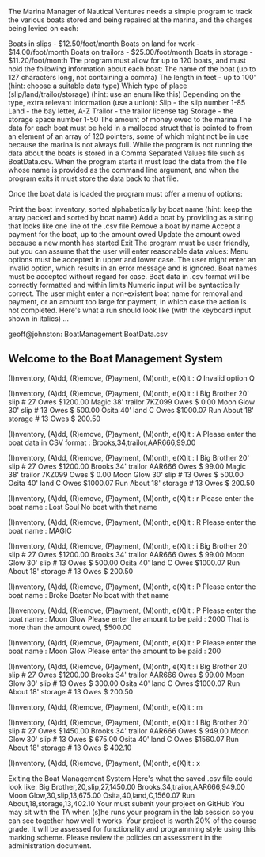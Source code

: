 

The Marina Manager of Nautical Ventures needs a simple program to track the various boats stored and being repaired at the marina, and the charges being levied on each:

Boats in slips - $12.50/foot/month
Boats on land for work - $14.00/foot/month
Boats on trailors - $25.00/foot/month
Boats in storage - $11.20/foot/month
The program must allow for up to 120 boats, and must hold the following information about each boat:
The name of the boat (up to 127 characters long, not containing a comma)
The length in feet - up to 100' (hint: choose a suitable data type)
Which type of place (slip/land/trailor/storage) (hint: use an enum like this)
Depending on the type, extra relevant information (use a union):
Slip - the slip number 1-85
Land - the bay letter, A-Z
Trailor - the trailor license tag
Storage - the storage space number 1-50
The amount of money owed to the marina
The data for each boat must be held in a malloced struct that is pointed to from an element of an array of 120 pointers, some of which might not be in use because the marina is not always full.
While the program is not running the data about the boats is stored in a Comma Separated Values file such as BoatData.csv. When the program starts it must load the data from the file whose name is provided as the command line argument, and when the program exits it must store the data back to that file.

Once the boat data is loaded the program must offer a menu of options:

Print the boat inventory, sorted alphabetically by boat name (hint: keep the array packed and sorted by boat name)
Add a boat by providing as a string that looks like one line of the .csv file
Remove a boat by name
Accept a payment for the boat, up to the amount owed
Update the amount owed because a new month has started
Exit
The program must be user friendly, but you can assume that the user will enter reasonable data values:
Menu options must be accepted in upper and lower case. The user might enter an invalid option, which results in an error message and is ignored.
Boat names must be accepted without regard for case.
Boat data in .csv format will be correctly formatted and within limits
Numeric input will be syntactically correct.
The user might enter a non-existent boat name for removal and payment, or an amount too large for payment, in which case the action is not completed.
Here's what a run should look like (with the keyboard input shown in italics) ...

geoff@johnston: BoatManagement BoatData.csv

Welcome to the Boat Management System
-------------------------------------

(I)nventory, (A)dd, (R)emove, (P)ayment, (M)onth, e(X)it : *Q*
Invalid option Q

(I)nventory, (A)dd, (R)emove, (P)ayment, (M)onth, e(X)it : i
Big Brother           20'    slip   # 27   Owes $1200.00
Magic                 38' trailor 7KZ099   Owes $   0.00
Moon Glow             30'    slip   # 13   Owes $ 500.00
Osita                 40'    land      C   Owes $1000.07
Run About             18' storage   # 13   Owes $ 200.50

(I)nventory, (A)dd, (R)emove, (P)ayment, (M)onth, e(X)it : A
Please enter the boat data in CSV format                 : Brooks,34,trailor,AAR666,99.00

(I)nventory, (A)dd, (R)emove, (P)ayment, (M)onth, e(X)it : I
Big Brother           20'    slip   # 27   Owes $1200.00
Brooks                34' trailor AAR666   Owes $  99.00
Magic                 38' trailor 7KZ099   Owes $   0.00
Moon Glow             30'    slip   # 13   Owes $ 500.00
Osita                 40'    land      C   Owes $1000.07
Run About             18' storage   # 13   Owes $ 200.50

(I)nventory, (A)dd, (R)emove, (P)ayment, (M)onth, e(X)it : r
Please enter the boat name                               : Lost Soul
No boat with that name

(I)nventory, (A)dd, (R)emove, (P)ayment, (M)onth, e(X)it : R
Please enter the boat name                               : MAGIC

(I)nventory, (A)dd, (R)emove, (P)ayment, (M)onth, e(X)it : i
Big Brother           20'    slip   # 27   Owes $1200.00
Brooks                34' trailor AAR666   Owes $  99.00
Moon Glow             30'    slip   # 13   Owes $ 500.00
Osita                 40'    land      C   Owes $1000.07
Run About             18' storage   # 13   Owes $ 200.50

(I)nventory, (A)dd, (R)emove, (P)ayment, (M)onth, e(X)it : P
Please enter the boat name                               : Broke Boater
No boat with that name

(I)nventory, (A)dd, (R)emove, (P)ayment, (M)onth, e(X)it : P
Please enter the boat name                               : Moon Glow
Please enter the amount to be paid                       : 2000
That is more than the amount owed, $500.00

(I)nventory, (A)dd, (R)emove, (P)ayment, (M)onth, e(X)it : P
Please enter the boat name                               : Moon Glow
Please enter the amount to be paid                       : 200

(I)nventory, (A)dd, (R)emove, (P)ayment, (M)onth, e(X)it : i
Big Brother           20'    slip   # 27   Owes $1200.00
Brooks                34' trailor AAR666   Owes $  99.00
Moon Glow             30'    slip   # 13   Owes $ 300.00
Osita                 40'    land      C   Owes $1000.07
Run About             18' storage   # 13   Owes $ 200.50

(I)nventory, (A)dd, (R)emove, (P)ayment, (M)onth, e(X)it : m

(I)nventory, (A)dd, (R)emove, (P)ayment, (M)onth, e(X)it : I
Big Brother           20'    slip   # 27   Owes $1450.00
Brooks                34' trailor AAR666   Owes $ 949.00
Moon Glow             30'    slip   # 13   Owes $ 675.00
Osita                 40'    land      C   Owes $1560.07
Run About             18' storage   # 13   Owes $ 402.10

(I)nventory, (A)dd, (R)emove, (P)ayment, (M)onth, e(X)it : x

Exiting the Boat Management System
Here's what the saved .csv file could look like:
Big Brother,20,slip,27,1450.00
Brooks,34,trailor,AAR666,949.00
Moon Glow,30,slip,13,675.00
Osita,40,land,C,1560.07
Run About,18,storage,13,402.10
Your must submit your project on GitHub You may sit with the TA when (s)he runs your program in the lab session so you can see together how well it works.
Your project is worth 20% of the course grade. It will be assessed for functionality and programming style using this marking scheme. Please review the policies on assessment in the administration document.

